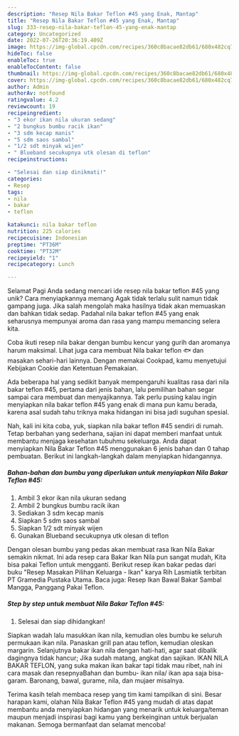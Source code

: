 ```yaml
---
description: "Resep Nila Bakar Teflon #45 yang Enak, Mantap"
title: "Resep Nila Bakar Teflon #45 yang Enak, Mantap"
slug: 333-resep-nila-bakar-teflon-45-yang-enak-mantap
category: Uncategorized
date: 2022-07-26T20:36:19.409Z
image: https://img-global.cpcdn.com/recipes/360c8bacae82db61/680x482cq70/nila-bakar-teflon-45-foto-resep-utama.jpg
hideToc: false
enableToc: true
enableTocContent: false
thumbnail: https://img-global.cpcdn.com/recipes/360c8bacae82db61/680x482cq70/nila-bakar-teflon-45-foto-resep-utama.jpg
cover: https://img-global.cpcdn.com/recipes/360c8bacae82db61/680x482cq70/nila-bakar-teflon-45-foto-resep-utama.jpg
author: Admin
authorAv: notfound
ratingvalue: 4.2
reviewcount: 19
recipeingredient:
- "3 ekor ikan nila ukuran sedang"
- "2 bungkus bumbu racik ikan"
- "3 sdm kecap manis"
- "5 sdm saos sambal"
- "1/2 sdt minyak wijen"
- " Blueband secukupnya utk olesan di teflon"
recipeinstructions:

- "Selesai dan siap dinikmati!"
categories:
- Resep
tags:
- nila
- bakar
- teflon

katakunci: nila bakar teflon 
nutrition: 225 calories
recipecuisine: Indonesian
preptime: "PT36M"
cooktime: "PT32M"
recipeyield: "1"
recipecategory: Lunch

---
```



Selamat Pagi Anda sedang mencari ide resep nila bakar teflon #45 yang unik? Cara menyiapkannya memang Agak tidak terlalu sulit namun tidak gampang juga. Jika salah mengolah maka hasilnya tidak akan memuaskan dan bahkan tidak sedap. Padahal nila bakar teflon #45 yang enak seharusnya mempunyai aroma dan rasa yang mampu memancing selera kita.


Coba ikuti resep nila bakar dengan bumbu kencur yang gurih dan aromanya harum maksimal. Lihat juga cara membuat Nila bakar teflon 🐟 dan masakan sehari-hari lainnya. Dengan memakai Cookpad, kamu menyetujui Kebijakan Cookie dan Ketentuan Pemakaian.

Ada beberapa hal yang sedikit banyak mempengaruhi kualitas rasa dari nila bakar teflon #45, pertama dari jenis bahan, lalu pemilihan bahan segar sampai cara membuat dan menyajikannya. Tak perlu pusing kalau ingin menyiapkan nila bakar teflon #45 yang enak di mana pun kamu berada, karena asal sudah tahu triknya maka hidangan ini bisa jadi suguhan spesial.


Nah, kali ini kita coba, yuk, siapkan nila bakar teflon #45 sendiri di rumah. Tetap berbahan yang sederhana, sajian ini dapat memberi manfaat untuk membantu menjaga kesehatan tubuhmu sekeluarga. Anda dapat menyiapkan Nila Bakar Teflon #45 menggunakan 6 jenis bahan dan 0 tahap pembuatan. Berikut ini langkah-langkah dalam menyiapkan hidangannya.

<!--inarticleads1-->

##### Bahan-bahan dan bumbu yang diperlukan untuk menyiapkan Nila Bakar Teflon #45:

1. Ambil 3 ekor ikan nila ukuran sedang
1. Ambil 2 bungkus bumbu racik ikan
1. Sediakan 3 sdm kecap manis
1. Siapkan 5 sdm saos sambal
1. Siapkan 1/2 sdt minyak wijen
1. Gunakan  Blueband secukupnya utk olesan di teflon


Dengan olesan bumbu yang pedas akan membuat rasa Ikan Nila Bakar semakin nikmat. Ini ada resep cara Bakar Ikan Nila pun sangat mudah, Kita bisa pakai Teflon untuk mengganti. Berikut resep ikan bakar pedas dari buku &#34;Resep Masakan Pilihan Keluarga - Ikan&#34; karya Rih Lasmiatik terbitan PT Gramedia Pustaka Utama. Baca juga: Resep Ikan Bawal Bakar Sambal Mangga, Panggang Pakai Teflon. 

<!--inarticleads2-->

##### Step by step untuk membuat Nila Bakar Teflon #45:


1. Selesai dan siap dihidangkan!

Siapkan wadah lalu masukkan ikan nila, kemudian oles bumbu ke seluruh permukaan ikan nila. Panaskan grill pan atau teflon, kemudian oleskan margarin. Selanjutnya bakar ikan nila dengan hati-hati, agar saat dibalik dagingnya tidak hancur; Jika sudah matang, angkat dan sajikan. IKAN NILA BAKAR TEFLON, yang suka makan ikan bakar tapi tidak mau ribet, nah ini cara masak dan resepnyaBahan dan bumbu- ikan nila/ ikan apa saja bisa- garam. Baronang, bawal, gurame, nila, dan mujaer misalnya. 

Terima kasih telah membaca resep yang tim kami tampilkan di sini. Besar harapan kami, olahan Nila Bakar Teflon #45 yang mudah di atas dapat membantu anda menyiapkan hidangan yang menarik untuk keluarga/teman maupun menjadi inspirasi bagi kamu yang berkeinginan untuk berjualan makanan. Semoga bermanfaat dan selamat mencoba!
